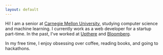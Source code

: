 ```yaml
---
layout: default
---
```


Hi! I am a senior at [Carnegie Mellon University](http://www.cs.cmu.edu/), studying computer science and machine learning. I currently work as a web developer for a startup part-time. In the past, I've worked at [Upthere](https://www.upthere.com/) and [Bloomberg](http://www.bloomberg.com/).

In my free time, I enjoy obsessing over coffee, reading books, and going to hackathons.
